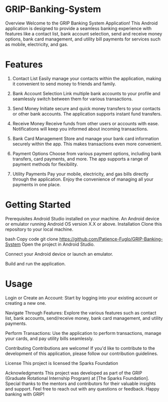 # GRIP-Banking-System

Overview
Welcome to the GRIP Banking System Application! This Android application is designed to provide a seamless banking experience with features like a contact list, bank account selection, send and receive money options, bank card management, and utility bill payments for services such as mobile, electricity, and gas.

# Features
1. Contact List
Easily manage your contacts within the application, making it convenient to send money to friends and family.

2. Bank Account Selection
Link multiple bank accounts to your profile and seamlessly switch between them for various transactions.

3. Send Money
Initiate secure and quick money transfers to your contacts or other bank accounts. The application supports instant fund transfers.

4. Receive Money
Receive funds from other users or accounts with ease. Notifications will keep you informed about incoming transactions.

5. Bank Card Management
Store and manage your bank card information securely within the app. This makes transactions even more convenient.

6. Payment Options
Choose from various payment options, including bank transfers, card payments, and more. The app supports a range of payment methods for flexibility.

7. Utility Payments
Pay your mobile, electricity, and gas bills directly through the application. Enjoy the convenience of managing all your payments in one place.

# Getting Started
Prerequisites
Android Studio installed on your machine.
An Android device or emulator running Android OS version X.X or above.
Installation
Clone this repository to your local machine.

bash
Copy code
git clone https://github.com/Patience-Fuglo/GRIP-Banking-System
Open the project in Android Studio.

Connect your Android device or launch an emulator.

Build and run the application.

# Usage
Login or Create an Account: Start by logging into your existing account or creating a new one.

Navigate Through Features: Explore the various features such as contact list, bank accounts, send/receive money, bank card management, and utility payments.

Perform Transactions: Use the application to perform transactions, manage your cards, and pay utility bills seamlessly.

Contributing
Contributions are welcome! If you'd like to contribute to the development of this application, please follow our contribution guidelines.

License
This project is licensed the Sparks Foundation

Acknowledgments
This project was developed as part of the GRIP (Graduate Rotational Internship Program) at [The Sparks Foundation].
Special thanks to the mentors and contributors for their valuable insights and support.
Feel free to reach out with any questions or feedback. Happy banking with GRIP!
